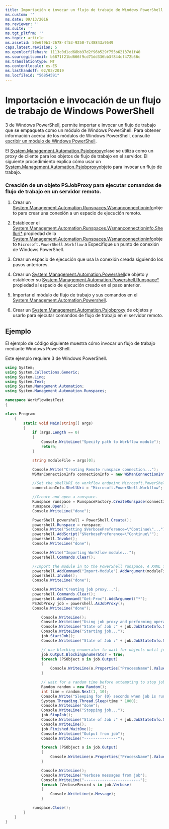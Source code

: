 ```yaml
---
title: Importación e invocar un flujo de trabajo de Windows PowerShell | Microsoft Docs
ms.custom: ''
ms.date: 09/13/2016
ms.reviewer: ''
ms.suite: ''
ms.tgt_pltfrm: ''
ms.topic: article
ms.assetid: 50e6f9b1-2678-4f53-9250-7c48843a9549
caps.latest.revision: 5
ms.openlocfilehash: 1113c0d1cd68bb97d2f96b529f755b62137d1f40
ms.sourcegitcommit: b6871f21bd666f9cd71dd336bb3f844cf472b56c
ms.translationtype: MT
ms.contentlocale: es-ES
ms.lasthandoff: 02/03/2019
ms.locfileid: "56854591"
---
```

# <a name="importing-and-invoking-a-windows-powershell-workflow"></a>Importación e invocación de un flujo de trabajo de Windows PowerShell

3 de Windows PowerShell, permite importar e invocar un flujo de trabajo que se empaqueta como un módulo de Windows PowerShell. Para obtener información acerca de los módulos de Windows PowerShell, consulte [escribir un módulo de Windows PowerShell](../module/writing-a-windows-powershell-module.md).

El [System.Management.Automation.Psjobproxy](/dotnet/api/System.Management.Automation.PSJobProxy)clase se utiliza como un proxy de cliente para los objetos de flujo de trabajo en el servidor. El siguiente procedimiento explica cómo usar un [System.Management.Automation.Psjobproxy](/dotnet/api/System.Management.Automation.PSJobProxy)objeto para invocar un flujo de trabajo.

### <a name="creating-a-psjobproxy-object-to-execute-workflow-commands-on-a-remote-server"></a>Creación de un objeto PSJobProxy para ejecutar comandos de flujo de trabajo en un servidor remoto.

1. Crear un [System.Management.Automation.Runspaces.Wsmanconnectioninfo](/dotnet/api/System.Management.Automation.Runspaces.WSManConnectionInfo)objeto para crear una conexión a un espacio de ejecución remoto.

2. Establecer el [System.Management.Automation.Runspaces.Wsmanconnectioninfo.Shelluri*](/dotnet/api/System.Management.Automation.Runspaces.WSManConnectionInfo.ShellUri) propiedad de la [System.Management.Automation.Runspaces.Wsmanconnectioninfo](/dotnet/api/System.Management.Automation.Runspaces.WSManConnectionInfo)objeto `Microsoft.PowerShell.Workflow` a Especifique un punto de conexión de Windows PowerShell.

3. Crear un espacio de ejecución que usa la conexión creada siguiendo los pasos anteriores.

4. Crear un [System.Management.Automation.Powershell](/dotnet/api/System.Management.Automation.PowerShell)de objeto y establecer su [System.Management.Automation.Powershell.Runspace*](/dotnet/api/System.Management.Automation.PowerShell.Runspace) propiedad al espacio de ejecución creado en el paso anterior.

5. Importar el módulo de flujo de trabajo y sus comandos en el [System.Management.Automation.Powershell](/dotnet/api/System.Management.Automation.PowerShell).

6. Crear un [System.Management.Automation.Psjobproxy](/dotnet/api/System.Management.Automation.PSJobProxy) de objetos y usarlo para ejecutar comandos de flujo de trabajo en el servidor remoto.

## <a name="example"></a>Ejemplo

El ejemplo de código siguiente muestra cómo invocar un flujo de trabajo mediante Windows PowerShell.

Este ejemplo requiere 3 de Windows PowerShell.

```csharp
using System;
using System.Collections.Generic;
using System.Linq;
using System.Text;
using System.Management.Automation;
using System.Management.Automation.Runspaces;

namespace WorkflowHostTest
{

class Program
    {
        static void Main(string[] args)
        {
            if (args.Length == 0)
            {
                Console.WriteLine("Specify path to Workflow module");
                return;
            }

            string moduleFile = args[0];

            Console.Write("Creating Remote runspace connection...");
            WSManConnectionInfo connectionInfo = new WSManConnectionInfo();

            //Set the shellURI to workflow endpoint Microsoft.PowerShell.Workflow
            connectionInfo.ShellUri = "Microsoft.PowerShell.Workflow";

            //Create and open a runspace.
            Runspace runspace = RunspaceFactory.CreateRunspace(connectionInfo);
            runspace.Open();
            Console.WriteLine("done");

            PowerShell powershell = PowerShell.Create();
            powershell.Runspace = runspace;
            Console.Write("Setting $VerbosePreference=\"Continue\"...");
            powershell.AddScript("$VerbosePreference=\"Continue\"");
            powershell.Invoke();
            Console.WriteLine("done");

            Console.Write("Importing Workflow module...");
            powershell.Commands.Clear();

            //Import the module in to the PowerShell runspace. A XAML file could also be imported directly by using Import-Module.
            powershell.AddCommand("Import-Module").AddArgument(moduleFile);
            powershell.Invoke();
            Console.WriteLine("done");

            Console.Write("Creating job proxy...");
            powershell.Commands.Clear();
            powershell.AddCommand("Get-Proc").AddArgument("*");
            PSJobProxy job = powershell.AsJobProxy();
            Console.WriteLine("done");

                Console.WriteLine();
                Console.WriteLine("Using job proxy and performing operations...");
                Console.WriteLine("State of Job :" + job.JobStateInfo.State.ToString());
                Console.WriteLine("Starting job...");
                job.StartJob();
                Console.WriteLine("State of Job :" + job.JobStateInfo.State.ToString());

                // use blocking enumerator to wait for objects until job finishes
                job.Output.BlockingEnumerator = true;
                foreach (PSObject o in job.Output)
                {
                    Console.WriteLine(o.Properties["ProcessName"].Value.ToString());
                }

                // wait for a random time before attempting to stop job
                Random random = new Random();
                int time = random.Next(1, 10);
                Console.Write("Sleeping for {0} seconds when job is running on another thread...", time);
                System.Threading.Thread.Sleep(time * 1000);
                Console.WriteLine("done");
                Console.WriteLine("Stopping job...");
                job.StopJob();
                Console.WriteLine("State of Job :" + job.JobStateInfo.State.ToString());
                Console.WriteLine();
                job.Finished.WaitOne();
                Console.WriteLine("Output from job");
                Console.WriteLine("---------------");

                foreach (PSObject o in job.Output)
                {
                    Console.WriteLine(o.Properties["ProcessName"].Value.ToString());
                }

                Console.WriteLine();
                Console.WriteLine("Verbose messages from job");
                Console.WriteLine("-------------------------");
                foreach (VerboseRecord v in job.Verbose)
                {
                    Console.WriteLine(v.Message);
                }

            runspace.Close();
        }
    }
}

```